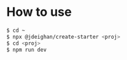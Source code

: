 How to use
==========

```bash
$ cd ~
$ npx @jdeighan/create-starter <proj>
$ cd <proj>
$ npm run dev
```
